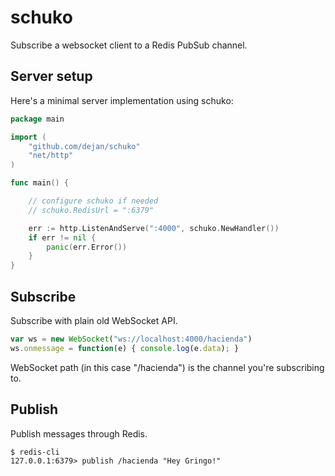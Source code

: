 schuko
======

Subscribe a websocket client to a Redis PubSub channel. 


Server setup
------------

Here's a minimal server implementation using schuko:

```Go
package main

import (
	"github.com/dejan/schuko"
	"net/http"
)

func main() {

	// configure schuko if needed
	// schuko.RedisUrl = ":6379"

	err := http.ListenAndServe(":4000", schuko.NewHandler())
	if err != nil {
		panic(err.Error())
	}
}
```


Subscribe
---------

Subscribe with plain old WebSocket API. 

```JavaScript
var ws = new WebSocket("ws://localhost:4000/hacienda")
ws.onmessage = function(e) { console.log(e.data); }
```

WebSocket path (in this case "/hacienda") is the channel you're subscribing to.

Publish
-------

Publish messages through Redis.

```
$ redis-cli 
127.0.0.1:6379> publish /hacienda "Hey Gringo!"
```

